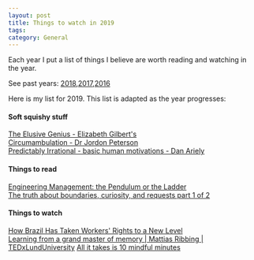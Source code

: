 ```yaml
---
layout: post
title: Things to watch in 2019
tags: 
category: General
---
```


Each year I put a list of things I believe are worth reading and watching in the year. 

See past years: [2018](http://blog.markpearl.co.za/Things-to-watch-in-2018),[2017](http://blog.markpearl.co.za/Things-to-read-and-watch-in-2017),[2016](http://blog.markpearl.co.za/Things-To-Read-And-Watch-in-2016)  

Here is my list for 2019. This list is adapted as the year progresses:

#### Soft squishy stuff  

[The Elusive Genius - Elizabeth Gilbert's](https://www.ted.com/talks/elizabeth_gilbert_on_genius?language=en)  
[Circumambulation - Dr Jordon Peterson](https://www.youtube.com/watch?v=H5KvIgvwbwQ&t=7s)  
[Predictably Irrational - basic human motivations -  Dan Ariely](https://www.youtube.com/watch?v=wfcro5iM5vw)  

#### Things to read

[Engineering Management: the Pendulum or the Ladder](https://charity.wtf/2019/01/04/engineering-management-the-pendulum-or-the-ladder/)  
[The truth about boundaries, curiosity, and requests part 1 of 2](https://www.eventbrite.com/engineering/the-truth-about-boundaries-curiosity-and-requests-part-1-of-2/)  

#### Things to watch

[How Brazil Has Taken Workers' Rights to a New Level](https://www.youtube.com/watch?v=gG3HPX0D2mU)  
[Learning from a grand master of memory | Mattias Ribbing | TEDxLundUniversity](https://www.youtube.com/watch?v=_CFtPOUx7Hk)
[All it takes is 10 mindful minutes](https://www.ted.com/talks/andy_puddicombe_all_it_takes_is_10_mindful_minutes/up-next?language=en)  
